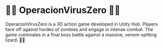 # 🧟‍♂️ OperacionVirusZero 🧟‍♀️
OperacionVirusZero is a 3D action game developed in Unity Hub. Players face off against hordes of zombies and engage in intense combat. The game culminates in a final boss battle against a massive, venom-spitting lizard. 🦎💥
